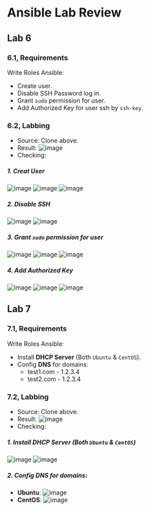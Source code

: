 # Ansible Lab Review

## Lab 6
### 6.1, Requirements
Write Roles Ansible:
- Create user.
- Disable SSH Password log in.
- Grant `sudo` permission for user.
- Add Authorized Key for user ssh by `ssh-key`. 
### 6.2, Labbing
* Source: Clone above.
* Result:
![image](https://user-images.githubusercontent.com/88284121/215699659-d41f64bd-c633-4480-a712-27b80dff52ae.png)
* Checking:
##### 1. Creat User
![image](https://user-images.githubusercontent.com/88284121/215700322-e1c679eb-503a-41d7-a0cb-c59d1cdc9bac.png)
![image](https://user-images.githubusercontent.com/88284121/215700385-44c8c8e4-692b-4234-a76e-9c85bb84465f.png)
![image](https://user-images.githubusercontent.com/88284121/215700440-562d6e7e-006e-497b-8fa0-582d47ebdf73.png)
##### 2. Disable SSH
![image](https://user-images.githubusercontent.com/88284121/215700723-baa4a9b3-c0d0-47b7-ae0b-1f1a7159b1ca.png)
![image](https://user-images.githubusercontent.com/88284121/215700786-d2148f47-ace0-4096-a06c-c5cb9d8c9a22.png)
##### 3. Grant `sudo` permission for user
![image](https://user-images.githubusercontent.com/88284121/215701229-84f85919-f44a-4c23-9f3a-c13618ef389d.png)
![image](https://user-images.githubusercontent.com/88284121/215701266-dac33948-5dde-45fd-bf9c-d3ccdc22d48f.png)
![image](https://user-images.githubusercontent.com/88284121/215701331-a069ce51-c1f2-4b98-9126-302177763c9e.png)
##### 4. Add Authorized Key
![image](https://user-images.githubusercontent.com/88284121/215701510-2550d757-de6d-4bf4-bf14-f4c1ed41cebe.png)
![image](https://user-images.githubusercontent.com/88284121/215701558-faf4bf25-4519-4a6e-aa47-4a82b764bd87.png)
![image](https://user-images.githubusercontent.com/88284121/215701629-ae16b035-7a17-43e4-b498-3607e475b9db.png)

## Lab 7
### 7.1, Requirements
Write Roles Ansible:
- Install **DHCP Server** (Both `Ubuntu` & `CentOS`).
- Config **DNS** for domains:
   + test1.com - 1.2.3.4
   + test2.com - 1.2.3.4
### 7.2, Labbing
* Source: Clone above.
* Result:
![image](https://user-images.githubusercontent.com/88284121/216885924-daf188a6-ea88-4749-bf82-b92011d9c3d0.png)
* Checking:
##### 1. Install **DHCP Server** (Both `Ubuntu` & `CentOS`)
![image](https://user-images.githubusercontent.com/88284121/219608722-ee57c075-8cb8-4a98-ae5f-3a5713d0c100.png)
![image](https://user-images.githubusercontent.com/88284121/220574671-dff6bfde-ff2a-401e-b21a-90ddd59ca058.png)
##### 2. Config **DNS** for domains:
* **Ubuntu**:
![image](https://user-images.githubusercontent.com/88284121/216886940-cb837151-48e1-4832-8ede-0512df7808eb.png)
* **CentOS**:
![image](https://user-images.githubusercontent.com/88284121/216887011-9e3aff83-4b2a-4066-92c7-4607ffce9c7d.png)

